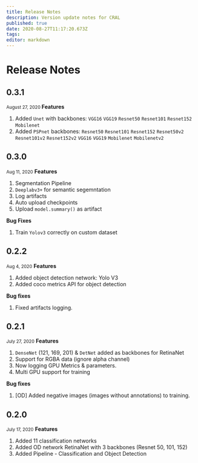 ```yaml
---
title: Release Notes
description: Version update notes for CRAL
published: true
date: 2020-08-27T11:17:20.673Z
tags: 
editor: markdown
---
```


# Release Notes
## 0.3.1
<small> August 27, 2020 </small>
**Features**
  1. Added `Unet` with backbones: `VGG16` `VGG19` `Resnet50` `Resnet101` `Resnet152` `Mobilenet`
  2. Added `PSPnet` backbones: `Resnet50` `Resnet101` `Resnet152` `Resnet50v2` `Resnet101v2` `Resnet152v2` `VGG16` `VGG19` `Mobilenet` `Mobilenetv2`

## 0.3.0
<small>Aug 11, 2020</small>
**Features**
1. Segmentation Pipeline
1. `Deeplabv3+` for semantic segemntation
1. Log artifacts
1. Auto upload checkpoints
1. Upload `model.summary()` as artifact

**Bug Fixes**
1. Train `Yolov3` correctly on custom dataset
## 0.2.2 
<small>Aug 4, 2020</small>
**Features**
1. Added object detection network: Yolo V3
1. Added coco metrics API for object detection

**Bug fixes**
1. Fixed artifacts logging.

## 0.2.1
<small>July 27, 2020</small>
**Features**
1. `DenseNet` (121, 169, 201) & `DetNet` added as backbones for RetinaNet
1. Support for RGBA data (ignore alpha channel)
1. Now logging GPU Metrics & parameters.
1. Multi GPU support for training

**Bug fixes**
1. [OD] Added negative images (images without annotations) to training.


## 0.2.0
<small>July 17, 2020</small>
**Features**
1. Added 11 classification networks
1. Added OD network RetinaNet with 3 backbones (Resnet 50, 101, 152)
1. Added Pipeline - Classification and Object Detection



